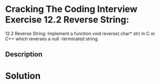# Cracking The Coding Interview Exercise 12.2 Reverse String:

12.2 Reverse String: Implement a function void reverse( char* str) in C or C++ which reverses a null -terminated string.

## Description


# Solution